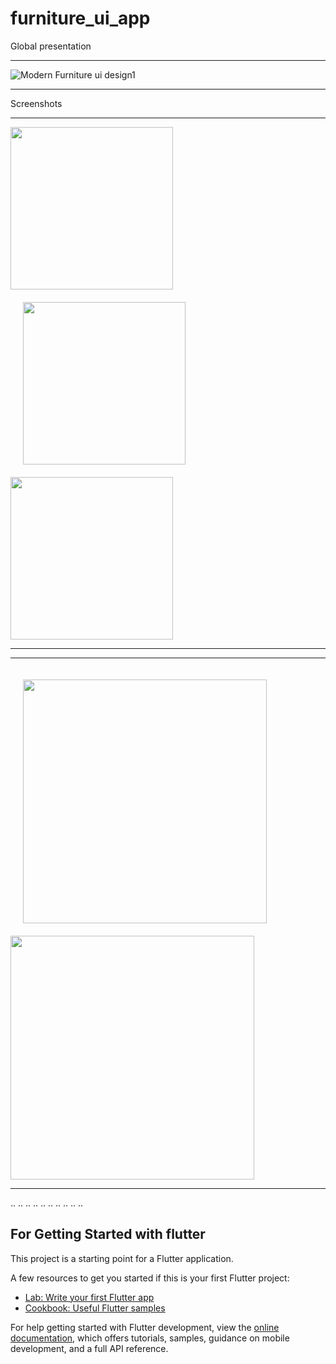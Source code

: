 # furniture_ui_app

Global presentation
***
![Modern Furniture ui design1](https://user-images.githubusercontent.com/33179371/202267382-04affd3a-8d9e-4e16-ac5e-27d17372d09b.png)

***

Screenshots

***
<p float="center">
  <img src="https://user-images.githubusercontent.com/33179371/202267723-dede9f05-3c9d-4ec9-b7d4-bba0ac779027.jpg" width=260 align="middle" />
  <img src="https://user-images.githubusercontent.com/33179371/202267818-3a933f08-a0dc-4659-8ca6-b30e803c7529.jpg" width=260 align="middle" hspace="20" vspace="20"/> 
  <img src="https://user-images.githubusercontent.com/33179371/202267890-0e78346a-3861-402a-9a10-648d5216f35e.jpg" width=260 align="middle" />
</p>

***


***

<p float="center">
  <img src="https://user-images.githubusercontent.com/33179371/202268015-c7c4bc54-2185-4ab6-a852-074fc4ea057e.jpg" width=390 align="middle" hspace="20" vspace="20"/>
  <img src="https://user-images.githubusercontent.com/33179371/202268052-71d17480-7a6d-4396-8be6-df6979f17394.jpg" width=390 align="middle" />
</p>

***
..
..
..
..
..
..
..
..
..
..

## For Getting Started with flutter 

This project is a starting point for a Flutter application.

A few resources to get you started if this is your first Flutter project:

- [Lab: Write your first Flutter app](https://docs.flutter.dev/get-started/codelab)
- [Cookbook: Useful Flutter samples](https://docs.flutter.dev/cookbook)

For help getting started with Flutter development, view the
[online documentation](https://docs.flutter.dev/), which offers tutorials,
samples, guidance on mobile development, and a full API reference.
